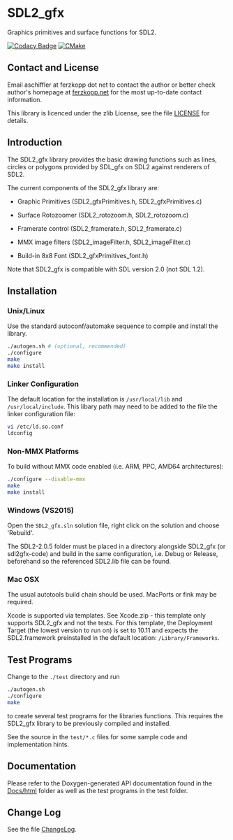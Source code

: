 # SDL2_gfx

Graphics primitives and surface functions for SDL2.

[![Codacy Badge](https://app.codacy.com/project/badge/Grade/b66e7b35ee3a4525b64bada23e7894f7)](https://www.codacy.com/gh/mupfdev/SDL2_gfx/dashboard?utm_source=github.com&amp;utm_medium=referral&amp;utm_content=mupfdev/SDL2_gfx&amp;utm_campaign=Badge_Grade)
[![CMake](https://github.com/mupfdev/SDL2_gfx/actions/workflows/cmake.yml/badge.svg)](https://github.com/mupfdev/SDL2_gfx/actions/workflows/cmake.yml)

## Contact and License

Email aschiffler at ferzkopp dot net to contact the author or better
check author's homepage at [ferzkopp.net](http://www.ferzkopp.net) for
the most up-to-date contact information.

This library is licenced under the zlib License, see the file
[LICENSE](LICENSE) for details.

## Introduction

The SDL2_gfx library provides the basic drawing functions such as lines,
circles or polygons provided by SDL_gfx on SDL2 against renderers of
SDL2.

The current components of the SDL2_gfx library are:

- Graphic Primitives (SDL2_gfxPrimitives.h, SDL2_gfxPrimitives.c)

- Surface Rotozoomer (SDL2_rotozoom.h, SDL2_rotozoom.c)

- Framerate control (SDL2_framerate.h, SDL2_framerate.c)

- MMX image filters (SDL2_imageFilter.h, SDL2_imageFilter.c)

- Build-in 8x8 Font (SDL2_gfxPrimitives_font.h)

Note that SDL2_gfx is compatible with SDL version 2.0 (not SDL 1.2).

## Installation

### Unix/Linux

Use the standard autoconf/automake sequence to compile and install the library. 

```bash
./autogen.sh # (optional, recommended)
./configure
make
make install
```

### Linker Configuration

The default location for the installation is `/usr/local/lib` and
`/usr/local/include`.  This libary path may need to be added to the file
the linker configuration file:

```bash
vi /etc/ld.so.conf
ldconfig
```

### Non-MMX Platforms

To build without MMX code enabled (i.e. ARM, PPC, AMD64 architectures):

```bash
./configure --disable-mmx
make
make install
```

### Windows (VS2015)

Open the `SDL2_gfx.sln` solution file, right click on the solution and
choose 'Rebuild'.

The SDL2-2.0.5 folder must be placed in a directory alongside SDL2_gfx
(or sdl2gfx-code) and build in the same configuration, i.e. Debug or
Release, beforehand so the referenced SDL2.lib file can be found.

### Mac OSX

The usual autotools build chain should be used. MacPorts or fink may be
required.

Xcode is supported via templates. See Xcode.zip - this template only
supports SDL2_gfx and not the tests. For this template, the Deployment
Target (the lowest version to run on) is set to 10.11 and expects the
SDL2.framework preinstalled in the default location:
`/Library/Frameworks`.

## Test Programs

Change to the `./test` directory and run

```bash
./autogen.sh
./configure
make
```

to create several test programs for the libraries functions.  This
requires the SDL2_gfx library to be previously compiled and installed.

See the source in the `test/*.c` files for some sample code and
implementation hints.

## Documentation

Please refer to the Doxygen-generated API documentation found in the
[Docs/html](Docs/html) folder as well as the test programs in the test
folder.

## Change Log

See the file [ChangeLog](ChangeLog).
